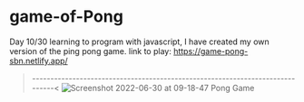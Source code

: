 # game-of-Pong
Day 10/30 learning to program with javascript, I have created my own version of the ping pong game.
link to play:
https://game-pong-sbn.netlify.app/
>------------------------------------------------------------------------------<
![Screenshot 2022-06-30 at 09-18-47 Pong Game](https://user-images.githubusercontent.com/107477446/176687394-f444f137-788e-4bf3-9906-2b47371552f9.png)
